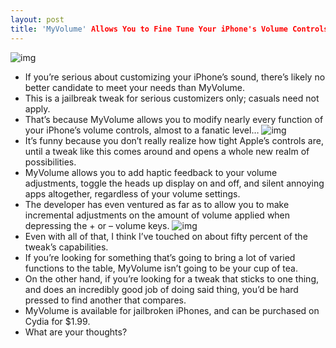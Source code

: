```yaml
---
layout: post
title: 'MyVolume' Allows You to Fine Tune Your iPhone's Volume Controls
---
```

![img](http://media.idownloadblog.com/wp-content/uploads/2011/02/MyVolume-03.jpg)
* If you’re serious about customizing your iPhone’s sound, there’s likely no better candidate to meet your needs than MyVolume.
* This is a jailbreak tweak for serious customizers only; casuals need not apply.
* That’s because MyVolume allows you to modify nearly every function of your iPhone’s volume controls, almost to a fanatic level…
![img](http://media.idownloadblog.com/wp-content/uploads/2011/02/MyVolume-02.jpg)
* It’s funny because you don’t really realize how tight Apple’s controls are, until a tweak like this comes around and opens a whole new realm of possibilities.
* MyVolume allows you to add haptic feedback to your volume adjustments, toggle the heads up display on and off, and silent annoying apps altogether, regardless of your volume settings.
* The developer has even ventured as far as to allow you to make incremental adjustments on the amount of volume applied when depressing the + or – volume keys.
![img](http://media.idownloadblog.com/wp-content/uploads/2011/02/MyVolume-01.jpg)
* Even with all of that, I think I’ve touched on about fifty percent of the tweak’s capabilities.
* If you’re looking for something that’s going to bring a lot of varied functions to the table, MyVolume isn’t going to be your cup of tea.
* On the other hand, if you’re looking for a tweak that sticks to one thing, and does an incredibly good job of doing said thing, you’d be hard pressed to find another that compares.
* MyVolume is available for jailbroken iPhones, and can be purchased on Cydia for $1.99.
* What are your thoughts?

